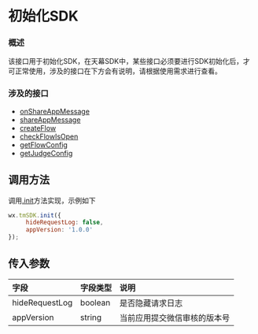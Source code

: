 # 初始化SDK

### **概述**

该接口用于初始化SDK，在天幕SDK中，某些接口必须要进行SDK初始化后，才可正常使用，涉及的接口在下方会有说明，请根据使用需求进行查看。

### **涉及的接口**

* [onShareAppMessage](../../game-set/dev-guide/sharing/onshareappmessage.md)
* [shareAppMessage](../../game-set/dev-guide/sharing/shareappmessage.md)
* [createFlow](componentization/createflow/)
* [checkFlowIsOpen](ad-position-status.md)
* [getFlowConfig](api/get-ad-position-config.md)
* [getJudgeConfig](../../game-set/dev-guide/function-switch.md)

## **调用方法**

调用[.init](initialization.md)方法实现，示例如下

```javascript
wx.tmSDK.init({
     hideRequestLog: false,
     appVersion: '1.0.0'
});
```

## **传入参数**

| 字段 | 字段类型 | 说明 |
| :--- | :--- | :--- |
| hideRequestLog | boolean | 是否隐藏请求日志 |
| appVersion | string | 当前应用提交微信审核的版本号 |

